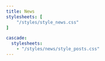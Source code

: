 ```yaml
---
title: News
stylesheets: [
    "/styles/style_news.css"
]

cascade:
  stylesheets:
    - "/styles/news/style_posts.css"
---
```


